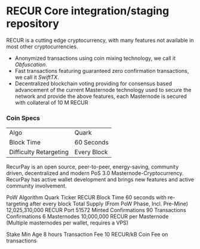 RECUR Core integration/staging repository
=====================================

RECUR is a cutting edge cryptocurrency, with many features not available in most other cryptocurrencies.
- Anonymized transactions using coin mixing technology, we call it _Obfuscation_.
- Fast transactions featuring guaranteed zero confirmation transactions, we call it _SwiftTX_.
- Decentralized blockchain voting providing for consensus based advancement of the current Masternode
  technology used to secure the network and provide the above features, each Masternode is secured
  with collateral of 10 M RECUR

### Coin Specs
<table>
<tr><td>Algo</td><td>Quark</td></tr>
<tr><td>Block Time</td><td>60 Seconds</td></tr>
<tr><td>Difficulty Retargeting</td><td>Every Block</td></tr>
</table>

RecurPay is an open source, peer-to-peer, energy-saving, community driven, decentralized and modern PoS 3.0 Masternode-Cryptocurrency. RecurPay has active wallet development and brings new features and active community involvement.

PoW Algorithm
Quark
Ticker
RECUR
Block Time
60 seconds with re-targeting after every block
Total Supply
(From PoW Phase, Incl. Pre-Mine)
12,025,310,000 RECUR
Port
51572
Minted Confirmations
90
Transactions Confirmations
6
Masternodes
10,000,000 RECUR per Masternode  
(Multiple masternodes per wallet, requires a VPS)

Stake Min Age
8 hours
Transaction Fee
10 RECUR/kB Coin Fee on transactions
